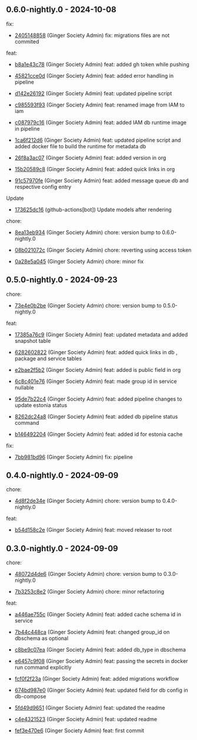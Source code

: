 ## 0.6.0-nightly.0 - 2024-10-08
fix:
 - [2405148858](https://github.com/ginger-society/ginger-society-db2405148858724d4b07d2ba624276b379e666285c) (Ginger Society Admin) fix: migrations files are not commited
	
feat:
 - [b8a1e43c78](https://github.com/ginger-society/ginger-society-dbb8a1e43c78dc10efeb32a82032614351913042a3) (Ginger Society Admin) feat: added gh token while pushing
	
 - [45821cce0d](https://github.com/ginger-society/ginger-society-db45821cce0dbbc37ebe958392293b4ab0da619aa6) (Ginger Society Admin) feat: added error handling in pipeline
	
 - [d142e26192](https://github.com/ginger-society/ginger-society-dbd142e261925278e16ae2971795145ed78895d888) (Ginger Society Admin) feat: updated pipeline script
	
 - [c985593f93](https://github.com/ginger-society/ginger-society-dbc985593f9329f19108580ceb2b66892e937042e2) (Ginger Society Admin) feat: renamed image from IAM to iam
	
 - [c087979c16](https://github.com/ginger-society/ginger-society-dbc087979c16af661783e31c34921b4ba34f361cce) (Ginger Society Admin) feat: added IAM db runtime image in pipeline
	
 - [1ca6f212d6](https://github.com/ginger-society/ginger-society-db1ca6f212d6c7e5d4bcc9df13a7f0b7623f83ade7) (Ginger Society Admin) feat: updated pipeline script and added docker file to build the runtime for metadata db
	
 - [26f8a3ac07](https://github.com/ginger-society/ginger-society-db26f8a3ac075252f815fe983aca3da46debeb15f3) (Ginger Society Admin) feat: added version in org
	
 - [15b20589c8](https://github.com/ginger-society/ginger-society-db15b20589c8fe7583442b2c1a36b575fa4f679dc4) (Ginger Society Admin) feat: added quick links in org
	
 - [91c57970fe](https://github.com/ginger-society/ginger-society-db91c57970feba4d4367c80166a505fdb6ea94ce6a) (Ginger Society Admin) feat: added message queue db and respective config entry
	
Update
 - [173625dc16](https://github.com/ginger-society/ginger-society-db173625dc16c91267ff403d806bb104d8eaa2d640) (github-actions[bot]) Update models after rendering
	
chore:
 - [8ea13eb934](https://github.com/ginger-society/ginger-society-db8ea13eb934c18ee0f951c9ca29f6ac27279693a6) (Ginger Society Admin) chore: version bump to 0.6.0-nightly.0
	
 - [08b021072c](https://github.com/ginger-society/ginger-society-db08b021072c577221e59d359ad661050d39ccdcc6) (Ginger Society Admin) chore: reverting using access token
	
 - [0a28e5a045](https://github.com/ginger-society/ginger-society-db0a28e5a04589f69fc8644b16245fe0ad5d25044d) (Ginger Society Admin) chore: minor fix
	
## 0.5.0-nightly.0 - 2024-09-23
chore:
 - [73e4e0b2be](https://github.com/ginger-society/ginger-society-db73e4e0b2be2a34d0ff3eac843e225e5fcf3f6d88) (Ginger Society Admin) chore: version bump to 0.5.0-nightly.0
	
feat:
 - [17385a76c9](https://github.com/ginger-society/ginger-society-db17385a76c91cc9b246ff730a8ceb323f12687c24) (Ginger Society Admin) feat: updated metadata and added snapshot table
	
 - [6282602822](https://github.com/ginger-society/ginger-society-db6282602822c4729b20f12416f07cc9eb41301037) (Ginger Society Admin) feat: added quick links in db , package and service tables
	
 - [e2bae2f5b2](https://github.com/ginger-society/ginger-society-dbe2bae2f5b236f3f510718db703ae6cc5c2a59a6e) (Ginger Society Admin) feat: added is public field in org
	
 - [6c8c401e76](https://github.com/ginger-society/ginger-society-db6c8c401e76fbf5ecbb1692cbc621a2e1c9d7b511) (Ginger Society Admin) feat: made group id in service nullable
	
 - [95de7b22c4](https://github.com/ginger-society/ginger-society-db95de7b22c466a3ec89700df95b0ab9f91c824a2f) (Ginger Society Admin) feat: added pipeline changes to update estonia status
	
 - [8262dc24a8](https://github.com/ginger-society/ginger-society-db8262dc24a87c5bda7089e393c15af91499c4d3ef) (Ginger Society Admin) feat: added db pipeline status command
	
 - [b146492204](https://github.com/ginger-society/ginger-society-dbb1464922040283aad3dde12f305f0f5b10e021ce) (Ginger Society Admin) feat: added id for estonia cache
	
fix:
 - [7bb981bd96](https://github.com/ginger-society/ginger-society-db7bb981bd965be9b1d6d21bba49acdaf9ef9b1c55) (Ginger Society Admin) fix: pipeline
	
## 0.4.0-nightly.0 - 2024-09-09
chore:
 - [4d8f2de34e](https://github.com/ginger-society/ginger-society-db4d8f2de34e5d693151bbb007d7e13f0619e710c6) (Ginger Society Admin) chore: version bump to 0.4.0-nightly.0
	
feat:
 - [b54d158c2e](https://github.com/ginger-society/ginger-society-dbb54d158c2e985751914be86d66b847827bd7f612) (Ginger Society Admin) feat: moved releaser to root
	
## 0.3.0-nightly.0 - 2024-09-09
chore:
 - [48072d4de6](https://github.com/ginger-society/ginger-society-db48072d4de6fbb483dfece9dd1012c3543e803938) (Ginger Society Admin) chore: version bump to 0.3.0-nightly.0
	
 - [7b3253c8e2](https://github.com/ginger-society/ginger-society-db7b3253c8e2845ed6488017f37bf68f4c6e029ded) (Ginger Society Admin) chore: minor refactoring
	
feat:
 - [a446ae755c](https://github.com/ginger-society/ginger-society-dba446ae755ce65e9d1983cf9fa530e3b966ca9fc1) (Ginger Society Admin) feat: added cache schema id in service
	
 - [7b44c448ca](https://github.com/ginger-society/ginger-society-db7b44c448ca0ece8745fecb42d214e5579900efc3) (Ginger Society Admin) feat: changed group_id on dbschema as optional
	
 - [c8be9c07ea](https://github.com/ginger-society/ginger-society-dbc8be9c07ea3555adb24697f1df72819592787d8b) (Ginger Society Admin) feat: added db_type in dbschema
	
 - [e6457c9f08](https://github.com/ginger-society/ginger-society-dbe6457c9f08f18ae0a6a2734664b75f9b8a4b4dde) (Ginger Society Admin) feat: passing the secrets in docker run command explicitly
	
 - [fcf0f2f23a](https://github.com/ginger-society/ginger-society-dbfcf0f2f23a5f7f2c6a6ff5ce97a41eb9906d63e6) (Ginger Society Admin) feat: added migrations workflow
	
 - [674bd987e0](https://github.com/ginger-society/ginger-society-db674bd987e04a574d477658fd1cb244fdb6adfe50) (Ginger Society Admin) feat: updated field for db config in db-compose
	
 - [5fd49d9651](https://github.com/ginger-society/ginger-society-db5fd49d9651ce67f3f44eb8b5abbc4137cdbbaeab) (Ginger Society Admin) feat: updated the readme
	
 - [c4e4321523](https://github.com/ginger-society/ginger-society-dbc4e43215233cc00c9615ce77b8c617d6bdf84a9f) (Ginger Society Admin) feat: updated readme
	
 - [fef3e470e6](https://github.com/ginger-society/ginger-society-dbfef3e470e62ecf90c6326f13be8309157fc4d924) (Ginger Society Admin) feat: first commit
	
